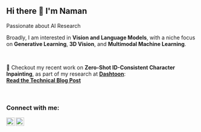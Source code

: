 ## Hi there 👋 I'm Naman

<!--
**stardust-88/stardust-88** is a ✨ _special_ ✨ repository because its `README.md` (this file) appears on your GitHub profile.

Here are some ideas to get you started:

- 🔭 I’m currently working on ...
- 🌱 I’m currently learning ...
- 👯 I’m looking to collaborate on ...
- 🤔 I’m looking for help with ...
- 💬 Ask me about ...
- 📫 How to reach me: ...
- 😄 Pronouns: ...
- ⚡ Fun fact: ...
-->

Passionate about AI Research

Broadly, I am interested in **Vision and Language Models**, with a niche focus on **Generative Learning**, **3D Vision**, and **Multimodal Machine Learning**.

<!--
### My Research Interests:  
- **Generative Models**  
- **Multimodal Learning**  
- **3D Vision**  
-->

<br> 

🔭 Checkout my recent work on **Zero-Shot ID-Consistent Character Inpainting**, as part of my research at [**Dashtoon**](https://www.linkedin.com/company/dashtoon/):  
  [**Read the Technical Blog Post**](https://insiders.dashtoon.com/a-road-towards-tuning-free-id-consistent-character-inpainting/)  

<br>

### Connect with me:

[<img align="left" alt="Naman | LinkedIn" width="22px" src="https://cdn.jsdelivr.net/npm/simple-icons@v3/icons/linkedin.svg" />][linkedin]
[<img align="left" alt="Naman | Medium" width="22px" src="https://cdn.jsdelivr.net/npm/simple-icons@v3/icons/medium.svg" />][medium]

[medium]: https://medium.com/@deep_space
[linkedin]: https://www.linkedin.com/in/namanrastogi88/
